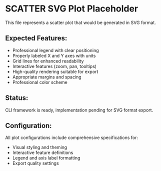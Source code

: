 # SCATTER SVG Plot Placeholder

This file represents a scatter plot that would be generated in SVG format.

## Expected Features:
- Professional legend with clear positioning
- Properly labeled X and Y axes with units
- Grid lines for enhanced readability
- Interactive features (zoom, pan, tooltips)
- High-quality rendering suitable for export
- Appropriate margins and spacing
- Professional color scheme

## Status:
CLI framework is ready, implementation pending for SVG format export.

## Configuration:
All plot configurations include comprehensive specifications for:
- Visual styling and theming
- Interactive feature definitions
- Legend and axis label formatting
- Export quality settings
